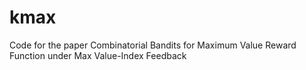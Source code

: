 # kmax
Code for the paper Combinatorial Bandits for Maximum Value Reward Function  under Max Value-Index Feedback
